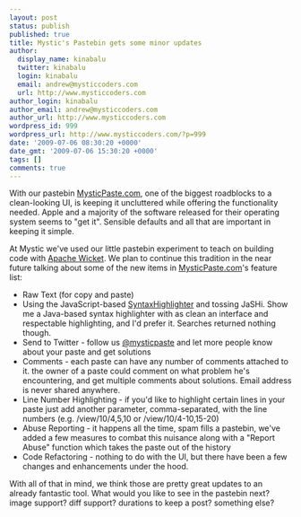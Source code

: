 ```yaml
---
layout: post
status: publish
published: true
title: Mystic's Pastebin gets some minor updates
author:
  display_name: kinabalu
  twitter: kinabalu
  login: kinabalu
  email: andrew@mysticcoders.com
  url: http://www.mysticcoders.com
author_login: kinabalu
author_email: andrew@mysticcoders.com
author_url: http://www.mysticcoders.com
wordpress_id: 999
wordpress_url: http://www.mysticcoders.com/?p=999
date: '2009-07-06 08:30:20 +0000'
date_gmt: '2009-07-06 15:30:20 +0000'
tags: []
comments: true
---
```

With our pastebin <a href="http://mysticpaste.com">MysticPaste.com</a>, one of the biggest roadblocks to a clean-looking UI, is keeping it uncluttered while offering the functionality needed.  Apple and a majority of the software released for their operating system seems to "get it".  Sensible defaults and all that are important in keeping it simple.

At Mystic we've used our little pastebin experiment to teach on building code with <a href="http://wicket.apache.org" target="_blank">Apache Wicket</a>.  We plan to continue this tradition in the near future talking about some of the new items in <a href="http://mysticpaste.com">MysticPaste.com</a>'s feature list:

<ul>
<li>Raw Text (for copy and paste)</li>
<li>Using the JavaScript-based <a href="http://alexgorbatchev.com/wiki/" target="_blank">SyntaxHighlighter</a> and tossing JaSHi.  Show me a Java-based syntax highlighter with as clean an interface and respectable highlighting, and I'd prefer it.  Searches returned nothing though.</li>
<li>Send to Twitter - follow us <a href="http://www.twitter.com/mysticpaste">@mysticpaste</a> and let more people know about your paste and get solutions</li>
<li>Comments - each paste can have any number of comments attached to it.  the owner of a paste could comment on what problem he's encountering, and get multiple comments about solutions.  Email address is never shared anywhere.</li>
<li>Line Number Highlighting - if you'd like to highlight certain lines in your paste just add another parameter, comma-separated, with the line numbers (e.g. /view/10/4,5,10 or /view/10/4-10,15-20)</li>
<li>Abuse Reporting - it happens all the time, spam fills a pastebin, we've added a few measures to combat this nuisance along with a "Report Abuse" function which takes the paste out of the history</li>
<li>Code Refactoring - nothing to do with the UI, but there have been a few changes and enhancements under the hood.</li>
</ul>
With all of that in mind, we think those are pretty great updates to an already fantastic tool.  What would you like to see in the pastebin next?  image support?  diff support?  durations to keep a post?  something else?

